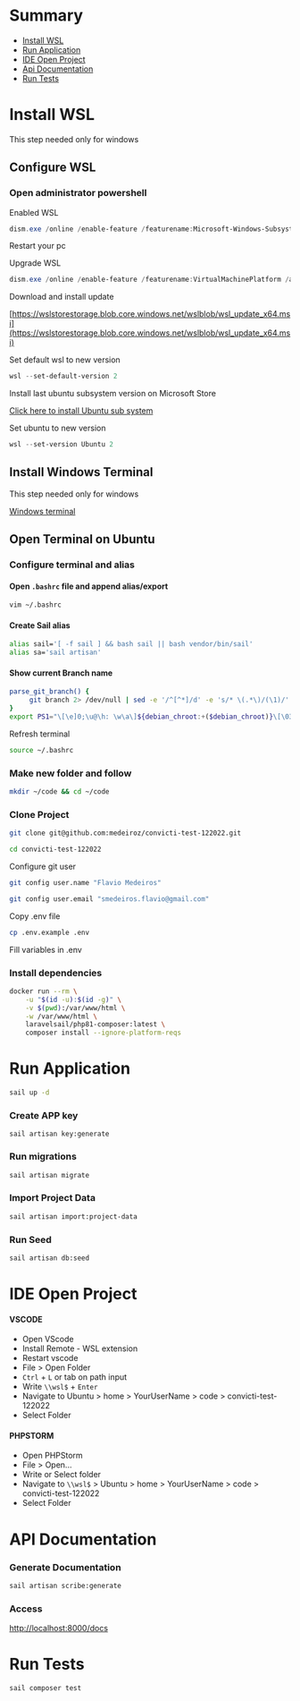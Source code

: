 # Summary
- [Install WSL](#install-wsl)
- [Run Application](#run-application)
- [IDE Open Project](#ide-open-project)
- [Api Documentation](#api-documentation)
- [Run Tests](#run-tests)


# Install WSL
This step needed only for windows

## Configure WSL
### Open administrator powershell

Enabled WSL
```powershell
dism.exe /online /enable-feature /featurename:Microsoft-Windows-Subsystem-Linux /all /norestart
```

Restart your pc

Upgrade WSL

```powershell
dism.exe /online /enable-feature /featurename:VirtualMachinePlatform /all /norestart
```

Download and install update

[https://wslstorestorage.blob.core.windows.net/wslblob/wsl_update_x64.msi](https://wslstorestorage.blob.core.windows.net/wslblob/wsl_update_x64.msi)

Set default wsl to new version
```powershell
wsl --set-default-version 2
```

Install last ubuntu subsystem version on Microsoft Store

[Click here to install Ubuntu sub system](https://www.microsoft.com/store/productId/9NBLGGH4MSV6)

Set ubuntu to new version
```powershell
wsl --set-version Ubuntu 2
```

## Install Windows Terminal
This step needed only for windows

[Windows terminal](https://docs.microsoft.com/en-us/windows/terminal/get-started)

## Open Terminal on Ubuntu

### Configure terminal and alias
#### Open `.bashrc` file and append alias/export
```bash
vim ~/.bashrc
```
#### Create Sail alias
```bash
alias sail='[ -f sail ] && bash sail || bash vendor/bin/sail'
alias sa='sail artisan'
```
#### Show current Branch name
```bash
parse_git_branch() {
     git branch 2> /dev/null | sed -e '/^[^*]/d' -e 's/* \(.*\)/(\1)/'
}
export PS1="\[\e]0;\u@\h: \w\a\]${debian_chroot:+($debian_chroot)}\[\033[01;32m\]\u@\h\[\033[00m\]:\[\033[01;34m\]\w \[\e[91m\]\$(parse_git_branch)\[\033[00m\]\n$ "
```
Refresh terminal

```bash
source ~/.bashrc
```

### Make new folder and follow
```bash
mkdir ~/code && cd ~/code
```

### Clone Project
```bash
git clone git@github.com:medeiroz/convicti-test-122022.git
```

```bash
cd convicti-test-122022
```

Configure git user
```bash
git config user.name "Flavio Medeiros"
```
```bash
git config user.email "smedeiros.flavio@gmail.com"
```

Copy .env file
```bash
cp .env.example .env
```

Fill variables in .env


### Install dependencies
```bash
docker run --rm \
    -u "$(id -u):$(id -g)" \
    -v $(pwd):/var/www/html \
    -w /var/www/html \
    laravelsail/php81-composer:latest \
    composer install --ignore-platform-reqs
```

# Run Application
```bash
sail up -d
```

### Create APP key
```
sail artisan key:generate
```

### Run migrations
```bash
sail artisan migrate
```

### Import Project Data
```bash
sail artisan import:project-data
```

### Run Seed
```bash
sail artisan db:seed
```


# IDE Open Project
#### VSCODE
- Open VScode
- Install Remote - WSL extension
- Restart vscode
- File > Open Folder
- `Ctrl` + `L` or tab on path input
- Write `\\wsl$` + `Enter`
- Navigate to Ubuntu > home > YourUserName > code > convicti-test-122022
- Select Folder

#### PHPSTORM
- Open PHPStorm
- File > Open...
- Write or Select folder
- Navigate to `\\wsl$` > Ubuntu > home > YourUserName > code > convicti-test-122022
- Select Folder


# API Documentation
### Generate Documentation
```bash
sail artisan scribe:generate
```
### Access
[http://localhost:8000/docs](http://localhost:8000/docs)


# Run Tests
```bash
sail composer test
```
